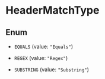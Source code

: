 

# HeaderMatchType

## Enum


* `EQUALS` (value: `"Equals"`)

* `REGEX` (value: `"Regex"`)

* `SUBSTRING` (value: `"Substring"`)



